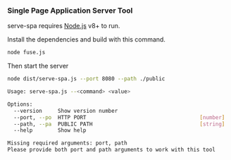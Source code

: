 ### Single Page Application Server Tool

serve-spa requires [Node.js](https://nodejs.org/) v8+ to run.

Install the dependencies and build with this command.

```sh
node fuse.js
```

Then start the server

```sh
node dist/serve-spa.js --port 8080 --path ./public
```

```sh
Usage: serve-spa.js --<command> <value>

Options:
  --version     Show version number                                    [boolean]
  --port, --po  HTTP PORT                                    [number]  [required]
  --path, --pa  PUBLIC PATH                                  [string]  [required]
  --help        Show help                                              [boolean]

Missing required arguments: port, path
Please provide both port and path arguments to work with this tool
```
